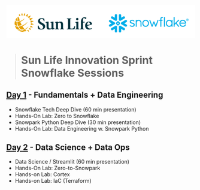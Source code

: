 ![sunlife-snowflake](https://github.com/sfc-gh-mwies/sunlife-hol/blob/main/img/sunlife-snowflake.png?raw=true)
> # Sun Life **Innovation Sprint** Snowflake Sessions
## [Day 1](https://github.com/sfc-gh-mwies/sunlife-hol/tree/main/Day1) - Fundamentals + Data Engineering
* Snowflake Tech Deep Dive (60 min presentation)
* Hands-On Lab: Zero to Snowflake
* Snowpark Python Deep Dive (30 min presentation)
* Hands-On Lab: Data Engineering w. Snowpark Python


## [Day 2](https://github.com/sfc-gh-mwies/sunlife-hol/tree/main/Day2) - Data Science + Data Ops
* Data Science / Streamlit (60 min presentation)
* Hands-On Lab: Zero-to-Snowpark
* Hands-on Lab: Cortex
* Hands-on Lab: IaC (Terraform)
